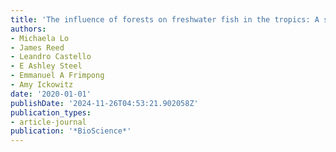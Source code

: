 ```yaml
---
title: 'The influence of forests on freshwater fish in the tropics: A systematic review'
authors:
- Michaela Lo
- James Reed
- Leandro Castello
- E Ashley Steel
- Emmanuel A Frimpong
- Amy Ickowitz
date: '2020-01-01'
publishDate: '2024-11-26T04:53:21.902058Z'
publication_types:
- article-journal
publication: '*BioScience*'
---
```

